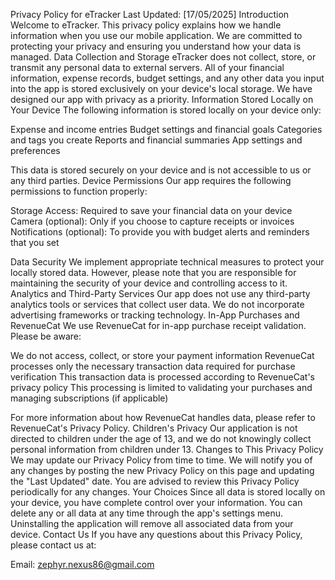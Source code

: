 Privacy Policy for eTracker
Last Updated: [17/05/2025]
Introduction
Welcome to eTracker. This privacy policy explains how we handle information when you use our mobile application. We are committed to protecting your privacy and ensuring you understand how your data is managed.
Data Collection and Storage
eTracker does not collect, store, or transmit any personal data to external servers. All of your financial information, expense records, budget settings, and any other data you input into the app is stored exclusively on your device's local storage. We have designed our app with privacy as a priority.
Information Stored Locally on Your Device
The following information is stored locally on your device only:

Expense and income entries
Budget settings and financial goals
Categories and tags you create
Reports and financial summaries
App settings and preferences

This data is stored securely on your device and is not accessible to us or any third parties.
Device Permissions
Our app requires the following permissions to function properly:

Storage Access: Required to save your financial data on your device
Camera (optional): Only if you choose to capture receipts or invoices
Notifications (optional): To provide you with budget alerts and reminders that you set

Data Security
We implement appropriate technical measures to protect your locally stored data. However, please note that you are responsible for maintaining the security of your device and controlling access to it.
Analytics and Third-Party Services
Our app does not use any third-party analytics tools or services that collect user data. We do not incorporate advertising frameworks or tracking technology.
In-App Purchases and RevenueCat
We use RevenueCat for in-app purchase receipt validation. Please be aware:

We do not access, collect, or store your payment information
RevenueCat processes only the necessary transaction data required for purchase verification
This transaction data is processed according to RevenueCat's privacy policy
This processing is limited to validating your purchases and managing subscriptions (if applicable)

For more information about how RevenueCat handles data, please refer to RevenueCat's Privacy Policy.
Children's Privacy
Our application is not directed to children under the age of 13, and we do not knowingly collect personal information from children under 13.
Changes to This Privacy Policy
We may update our Privacy Policy from time to time. We will notify you of any changes by posting the new Privacy Policy on this page and updating the "Last Updated" date. You are advised to review this Privacy Policy periodically for any changes.
Your Choices
Since all data is stored locally on your device, you have complete control over your information. You can delete any or all data at any time through the app's settings menu. Uninstalling the application will remove all associated data from your device.
Contact Us
If you have any questions about this Privacy Policy, please contact us at:

Email: zephyr.nexus86@gmail.com
